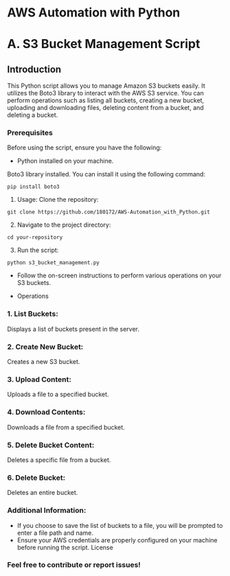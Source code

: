 # AWS Automation with Python
# A. S3 Bucket Management Script
## Introduction
This Python script allows you to manage Amazon S3 buckets easily. It utilizes the Boto3 library to interact with the AWS S3 service. You can perform operations such as listing all buckets, creating a new bucket, uploading and downloading files, deleting content from a bucket, and deleting a bucket.

### Prerequisites
Before using the script, ensure you have the following:

* Python installed on your machine.

Boto3 library installed. You can install it using the following  command:

``` 
pip install boto3 
```
1. Usage: 
Clone the repository:

```
git clone https://github.com/180172/AWS-Automation_with_Python.git
```
2. Navigate to the project directory:

```
cd your-repository
```
3. Run the script:

``` 
python s3_bucket_management.py
```

* Follow the on-screen instructions to perform various operations on your S3 buckets.

-  Operations
### 1. List Buckets:
Displays a list of buckets present in the server.

### 2.  Create New Bucket:
Creates a new S3 bucket.

### 3. Upload Content:
Uploads a file to a specified bucket.

### 4. Download Contents:
Downloads a file from a specified bucket.

### 5. Delete Bucket Content:
Deletes a specific file from a bucket.

### 6. Delete Bucket:
Deletes an entire bucket.

### Additional Information: 
* If you choose to save the list of buckets to a file, you will be prompted to enter a file path and name.
* Ensure your AWS credentials are properly configured on your machine before running the script.
License

### Feel free to contribute or report issues!
